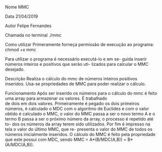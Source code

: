 Nome
  MMC

Data
  21/04/2019

Autor
  Felipe Fernandes

Chamada no terminal
  ./mmc

Como utilizar
  Primeramente forneça permissão de execução ao programa:
	chmod +x mmc

  Para utilizar o programa é necessário executá-lo e em se-
 guida inserir números  inteiros e positivos que serão uti-
 lizados para calcular o MMC desejado.

Descrição
  Realiza o  cálculo do mmc de  números inteiros  positivos 
 inseridos. Usa-se propriedades  de MMC para poder realizar 
 o cálculo.

Funcionamento
  Após  ser  inserido  os números  para o cálculo do  mmc é
 feito  uma array para  armazenar os  valores. É trabalhado  
 de dois  em dois valores.  Primeiramente é pegado  os dois
 primeiros  números, é  calculado o MDC  com o algoritmo de 
 Euclides e com o valor  obtido é calculado  o MMC, o valor
 do MMC passa a ser  o novo termo A e o termo B passa a ser
 o próximo número da  array, o processo é  repetido até to-
 dos os números da array terem sido utilizados.
  Por fim é impresso na tela o valor do último MMC, que re-
 presenta o valor  do MMC de todos os  números inicialmente 
 inseridos.
  O cálculo do MMC é feito pela propriedade que este possui
 com MDC, sendo MMC = A*(B/MDC(A,B)) = B*(A/MDC(A,B)).

